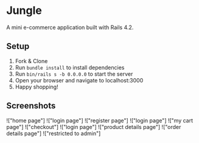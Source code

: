 # Jungle

A mini e-commerce application built with Rails 4.2.


## Setup

1. Fork & Clone
2. Run `bundle install` to install dependencies
3. Run `bin/rails s -b 0.0.0.0` to start the server
4. Open your browser and navigate to localhost:3000
5. Happy shopping!



## Screenshots

!["home page"]
!["login page"]
!["register page"]
!["login page"]
!["my cart page"]
!["checkout"]
!["login page"]
!["product details page"]
!["order details page"]
!["restricted to admin"]
